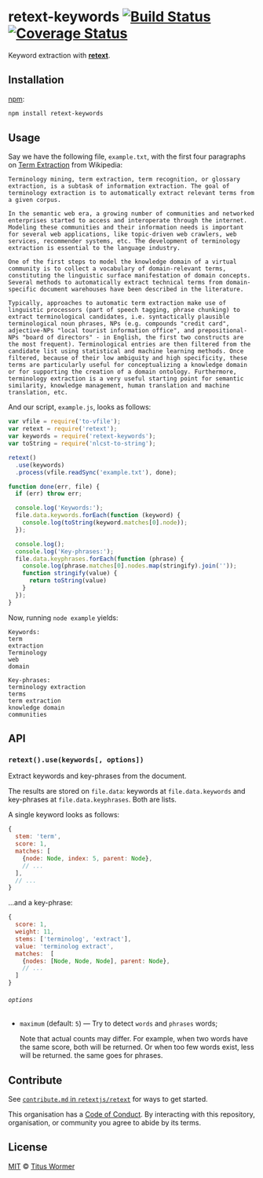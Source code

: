 # retext-keywords [![Build Status][travis-badge]][travis] [![Coverage Status][codecov-badge]][codecov]

Keyword extraction with [**retext**][retext].

## Installation

[npm][]:

```bash
npm install retext-keywords
```

## Usage

Say we have the following file, `example.txt`, with the first four paragraphs
on [Term Extraction][term-extraction] from Wikipedia:

```text
Terminology mining, term extraction, term recognition, or glossary extraction, is a subtask of information extraction. The goal of terminology extraction is to automatically extract relevant terms from a given corpus.

In the semantic web era, a growing number of communities and networked enterprises started to access and interoperate through the internet. Modeling these communities and their information needs is important for several web applications, like topic-driven web crawlers, web services, recommender systems, etc. The development of terminology extraction is essential to the language industry.

One of the first steps to model the knowledge domain of a virtual community is to collect a vocabulary of domain-relevant terms, constituting the linguistic surface manifestation of domain concepts. Several methods to automatically extract technical terms from domain-specific document warehouses have been described in the literature.

Typically, approaches to automatic term extraction make use of linguistic processors (part of speech tagging, phrase chunking) to extract terminological candidates, i.e. syntactically plausible terminological noun phrases, NPs (e.g. compounds "credit card", adjective-NPs "local tourist information office", and prepositional-NPs "board of directors" - in English, the first two constructs are the most frequent). Terminological entries are then filtered from the candidate list using statistical and machine learning methods. Once filtered, because of their low ambiguity and high specificity, these terms are particularly useful for conceptualizing a knowledge domain or for supporting the creation of a domain ontology. Furthermore, terminology extraction is a very useful starting point for semantic similarity, knowledge management, human translation and machine translation, etc.
```

And our script, `example.js`, looks as follows:

```javascript
var vfile = require('to-vfile');
var retext = require('retext');
var keywords = require('retext-keywords');
var toString = require('nlcst-to-string');

retext()
  .use(keywords)
  .process(vfile.readSync('example.txt'), done);

function done(err, file) {
  if (err) throw err;

  console.log('Keywords:');
  file.data.keywords.forEach(function (keyword) {
    console.log(toString(keyword.matches[0].node));
  });

  console.log();
  console.log('Key-phrases:');
  file.data.keyphrases.forEach(function (phrase) {
    console.log(phrase.matches[0].nodes.map(stringify).join(''));
    function stringify(value) {
      return toString(value)
    }
  });
}
```

Now, running `node example` yields:

```text
Keywords:
term
extraction
Terminology
web
domain

Key-phrases:
terminology extraction
terms
term extraction
knowledge domain
communities
```

## API

### `retext().use(keywords[, options])`

Extract keywords and key-phrases from the document.

The results are stored on `file.data`: keywords at `file.data.keywords`
and key-phrases at `file.data.keyphrases`.  Both are lists.

A single keyword looks as follows:

```js
{
  stem: 'term',
  score: 1,
  matches: [
    {node: Node, index: 5, parent: Node},
    // ...
  ],
  // ...
}
```

...and a key-phrase:

```js
{
  score: 1,
  weight: 11,
  stems: ['terminolog', 'extract'],
  value: 'terminolog extract',
  matches:  [
    {nodes: [Node, Node, Node], parent: Node},
    // ...
  ]
}
```

###### `options`

*   `maximum` (default: `5`) — Try to detect `words` and `phrases`
    words;

    Note that actual counts may differ.  For example, when two words
    have the same score, both will be returned.  Or when too few words
    exist, less will be returned. the same goes for phrases.

## Contribute

See [`contribute.md` in `retextjs/retext`][contribute] for ways to get started.

This organisation has a [Code of Conduct][coc].  By interacting with this
repository, organisation, or community you agree to abide by its terms.

## License

[MIT][license] © [Titus Wormer][author]

<!-- Definitions -->

[travis-badge]: https://img.shields.io/travis/retextjs/retext-keywords.svg

[travis]: https://travis-ci.org/retextjs/retext-keywords

[codecov-badge]: https://img.shields.io/codecov/c/github/retextjs/retext-keywords.svg

[codecov]: https://codecov.io/github/retextjs/retext-keywords

[npm]: https://docs.npmjs.com/cli/install

[license]: LICENSE

[author]: http://wooorm.com

[retext]: https://github.com/retextjs/retext

[term-extraction]: http://en.wikipedia.org/wiki/Terminology_extraction

[contribute]: https://github.com/retextjs/retext/blob/master/contributing.md

[coc]: https://github.com/retextjs/retext/blob/master/code-of-conduct.md
